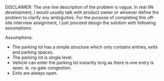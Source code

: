 DISCLAIMER:
The one line description of the problem is vague. In real life development, I would usually talk with product owner 
or whoever define the problem to clarify any ambiguities. For the purpose of completing this off-site interview assignment, 
I just proceed design the solution with following assumptions.

Assumptions:
* The parking lot has a simple structure which only contains entries, exits and parking spaces.
* The parking lot is single level.
* Vehicle can enter the parking lot instantly long as there is one entry is open. ie. no gate congestion.
* Exits are always open.
 
      

        